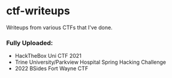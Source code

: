 # ctf-writeups
Writeups from various CTFs that I've done.

### Fully Uploaded:
- HackTheBox Uni CTF 2021
- Trine University/Parkview Hospital Spring Hacking Challenge
- 2022 BSides Fort Wayne CTF
